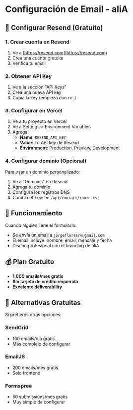 # Configuración de Email - aliA

## 🚀 Configurar Resend (Gratuito)

### 1. Crear cuenta en Resend
1. Ve a [https://resend.com](https://resend.com)
2. Crea una cuenta gratuita
3. Verifica tu email

### 2. Obtener API Key
1. Ve a la sección "API Keys"
2. Crea una nueva API key
3. Copia la key (empieza con `re_`)

### 3. Configurar en Vercel
1. Ve a tu proyecto en Vercel
2. Ve a Settings > Environment Variables
3. Agrega:
   - **Name**: `RESEND_API_KEY`
   - **Value**: Tu API key de Resend
   - **Environment**: Production, Preview, Development

### 4. Configurar dominio (Opcional)
Para usar un dominio personalizado:
1. Ve a "Domains" en Resend
2. Agrega tu dominio
3. Configura los registros DNS
4. Cambia el `from` en `/api/contact/route.ts`

## 📧 Funcionamiento

Cuando alguien llene el formulario:
- Se envía un email a `jorgefloresrv@gmail.com`
- El email incluye: nombre, email, mensaje y fecha
- Diseño profesional con el branding de aliA

## 💰 Plan Gratuito
- **1,000 emails/mes gratis**
- **Sin tarjeta de crédito requerida**
- **Excelente deliverability**

## 🔧 Alternativas Gratuitas

Si prefieres otras opciones:

### SendGrid
- 100 emails/día gratis
- Más complejo de configurar

### EmailJS
- 200 emails/mes gratis
- Solo frontend

### Formspree
- 50 submissions/mes gratis
- Muy simple de configurar 
